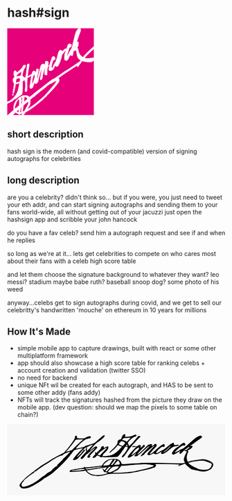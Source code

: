 # hash#sign

![logo!](https://raw.githubusercontent.com/faraggi/hash-sign/main/hancock3%20(1).png)



## short description

hash sign is the modern (and covid-compatible) version of signing autographs for celebrities

## long description

are you a celebrity? didn't think so... but if you were, you just need to tweet your eth addr, and can start signing autographs and sending them to your fans world-wide, all without getting out of your jacuzzi
just open the hashsign app and scribble your john hancock

do you have a fav celeb? send him a autograph request and see if and when he replies

so long as we're at it... lets get celebrities to compete on who cares most about their fans with a celeb high score table

and let them choose the signature background to whatever they want?
leo messi? stadium maybe
babe ruth? baseball
snoop dog? some photo of his weed


anyway...celebs get to sign autographs during covid, and we get to sell our celebritty's handwritten 'mouche' on ethereum in 10 years for millions 



##  How It's Made 
- simple mobile app to capture drawings, built with react or some other multiplatform framework
- app should also showcase a high score table for ranking celebs + account creation and validation (twitter SSO)
- no need for backend
- unique NFt wil be created for each autograph, and HAS to be sent to some other addy (fans addy)
- NFTs will track the signatures hashed from the picture they draw on the mobile app. (dev question: should we map the pixels to some table on chain?)


![by hancock](https://github.com/faraggi/hash-sign/blob/main/john-hancock-signature-png.png)
